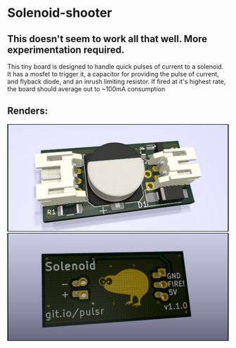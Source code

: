# Solenoid-shooter

## This doesn't seem to work all that well. More experimentation required.

This tiny board is designed to handle quick pulses of current to a solenoid. It has a mosfet to trigger it, a capacitor for providing the pulse of current, and flyback diode, and an inrush limiting resistor. If fired at it's highest rate, the board should average out to ~100mA consumption

## Renders:

![front](renders/front.png)
![back](renders/back.png)
